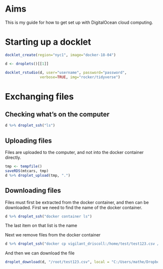 Aims
====

This is my guide for how to get set up with DigitalOcean cloud
computing.

Starting up a docklet
=====================

``` r
docklet_create(region="nyc1", image="docker-18-04")

d <- droplets()[[1]]

docklet_rstudio(d, user="username", password="password", 
                verbose=TRUE, img="rocker/tidyverse")
```

Exchanging files
================

Checking what’s on the computer
-------------------------------

``` r
d %>% droplet_ssh("ls")
```

Uploading files
---------------

Files are uploaded to the computer, and not into the docker container
directly.

``` r
tmp <- tempfile()
saveRDS(mtcars, tmp)
d %>% droplet_upload(tmp, ".")
```

Downloading files
-----------------

Files must first be extracted from the docker container, and then can be
downloaded. First we need to find the name of the docker container.

``` r
d %>% droplet_ssh("docker container ls")
```

The last item on that list is the name

Next we remove files from the docker container

``` r
d %>% droplet_ssh("docker cp vigilant_driscoll:/home/test/test123.csv /root/test123.csv")
```

And then we can download the file

``` r
droplet_download(d, "/root/test123.csv", local = "C:/Users/mathe/Dropbox")
```

